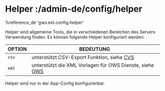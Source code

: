 # Helper :/admin-de/config/helper

%reference_de 'gws.ext.config.helper'

Helper sind allgemeine Tools, die in verschiedenen Bereichen des Servers Verwendung finden. Es können folgende Helper konfiguriert werden:

| OPTION | BEDEUTUNG |
|---|---|
| ``csv`` | unterstützt CSV-Export Funktion, siehe [CVS](/admin-de/config/csv) |
| ``xml`` | unterstützt die XML Vorlagen für OWS Dienste, siehe [OWS](/admin-de/config/ows) |

Helper sind nur in der App-Config konfigurierbar.
